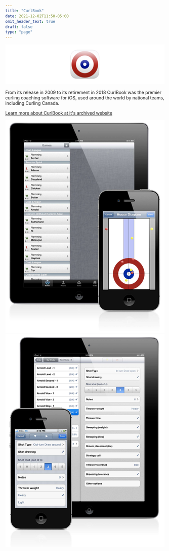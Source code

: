 ```yaml
---
title: "CurlBook"
date: 2021-12-02T11:50-05:00
omit_header_text: true
draft: false
type: "page"
---
```

![](curlbook-icon.png)

From its release in 2009 to its retirement in 2018 CurlBook was the premier curling coaching software for iOS, used around the world by national teams, including Curling Canada.

[Learn more about CurlBook at it's archived website](https://curlbook.andrewflemming.net)

![](curlbook-combo.jpg)
![](scoring-combo.jpg)